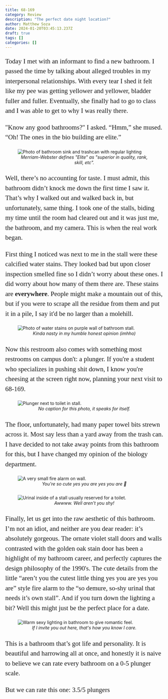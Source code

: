```yaml
---
title: 68-169
category: Review
description: "The perfect date night location?"
author: Matthew Soza
date: 2024-01-20T03:45:13.237Z
draft: true
tags: []
categories: []
---
```

<script context="module">
  import coverimage from '/src/assets/articles/68-169/ToiletFrontal.jpg'

  import fullBathroom from '/src/assets/articles/68-169/FullBathroom.jpg'
  import calcifiedStains from '/src/assets/articles/68-169/CalcifiedStains.jpg'
  import plunger from '/src/assets/articles/68-169/Plunger.jpg'
  import fireAlarm from '/src/assets/articles/68-169/FireAlarm.jpg'
  import demureToilet from '/src/assets/articles/68-169/WhatYouDoingInThere.jpg'
  import beautiful from '/src/assets/articles/68-169/Beautiful.jpg'

  metadata.coverImage = coverimage
</script>

<style>
  figure {
    margin-bottom: 3ch;
  }

  p {
    font-family: "miller-display", serif;
    font-weight: 300;
    font-size: 21px;

    line-height: 1.5em;
    margin-bottom: 1em;
  }
  
  p:last-child {
    margin-bottom: 4ch;
  }

  figcaption {
    text-align: center;
  }
</style>

Today I met with an informant to find a new bathroom. I passed the time by talking about alleged troubles in my interpersonal relationships. With every tear I shed it felt like my pee was getting yellower and yellower, bladder fuller and fuller. Eventually, she finally had to go to class and I was able to get to why I was really there.

"Know any good bathrooms?" I asked.
“Hmm,” she mused. “Oh! The ones in the bio building are elite.”

<figure>
  <img src={fullBathroom} alt="Photo of bathroom sink and trashcan with regular lighting">
  <figcaption><i>Merriam-Webster defines "Elite" as "superior in quality, rank, skill, etc".</i></figcaption>
</figure>

Well, there’s no accounting for taste. I must admit, this bathroom didn’t knock me down the first time I saw it. That’s why I walked out and walked back in, but unfortunately, same thing. I took one of the stalls, biding my time until the room had cleared out and it was just me, the bathroom, and my camera. This is when the real work began.

First thing I noticed was next to me in the stall were these calcified water stains. They looked bad but upon closer inspection smelled fine so I didn’t worry about these ones. I did worry about how many of them there are. These stains are **everywhere**. People might make a mountain out of this, but if you were to scrape all the residue from them and put it in a pile, I say it'd be no larger than a molehill.

<figure>
  <img src={calcifiedStains} alt="Photo of water stains on purple wall of bathroom stall.">
  <figcaption><i>Kinda nasty in my humble honest opinion (imhho)</i></figcaption>
</figure>

Now this restroom also comes with something most restrooms on campus don't: a plunger. If you're a student who specializes in pushing shit down, I know you're cheesing at the screen right now, planning your next visit to 68-169.

<figure>
  <img src={plunger} alt="Plunger next to toilet in stall.">
  <figcaption><i>No caption for this photo, it speaks for itself.</i></figcaption>
</figure>

The floor, unfortunately, had many paper towel bits strewn across it. Most say less than a yard away from the trash can. I have decided to not take away points from this bathroom for this, but I have changed my opinion of the biology department.

<figure>
  <img src={fireAlarm} alt="A very small fire alarm on wall.">
  <figcaption><i>You're so cute yes you are yes you are 🥹</i></figcaption>
</figure>

<figure>
  <img src={demureToilet} alt="Urinal inside of a stall usually reserved for a toilet.">
  <figcaption><i>Awwww. Well aren't you shy!</i></figcaption>
</figure>

Finally, let us get into the raw aesthetic of this bathroom. I’m not an idiot, and neither are you dear reader: it’s absolutely gorgeous. The ornate violet stall doors and walls contrasted with the golden oak stain door has been a highlight of my bathroom career, and perfectly captures the design philosophy of the 1990's. The cute details from the little “aren’t you the cutest little thing yes you are yes you are” style fire alarm to the “so demure, so-shy urinal that needs it’s own stall”. And if you turn down the lighting a bit? Well this might just be the perfect place for a date.

<figure>
  <img src={beautiful} alt="Warm sexy lighting in bathroom to give romantic feel.">
  <figcaption><i>If I invite you out here, that's how you know I care.</i></figcaption>
</figure>


This is a bathroom that’s got life and personality. It is beautiful and harrowing all at once, and honestly it is naive to believe we can rate every bathroom on a 0-5 plunger scale. 

But we can rate this one: 3.5/5 plungers